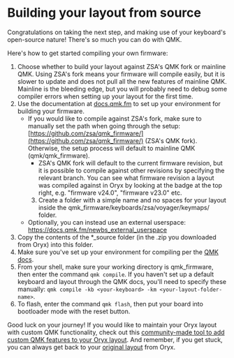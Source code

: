 # Building your layout from source

Congratulations on taking the next step, and making use of your keyboard's open-source nature! There's so much you can do with QMK. 

Here's how to get started compiling your own firmware:
1. Choose whether to build your layout against ZSA's QMK fork or mainline QMK. Using ZSA's fork means your firmware will compile easily, but it is slower to update and does not pull all the new features of mainline QMK. Mainline is the bleeding edge, but you will probably need to debug some compiler errors when setting up your layout for the first time.
2. Use the documentation at [docs.qmk.fm](https://docs.qmk.fm/) to set up your environment for building your firmware.
	- If you would like to compile against ZSA's fork,  make sure to manually set the path when going through the setup: [https://github.com/zsa/qmk_firmware/](https://github.com/zsa/qmk_firmware/) (ZSA's QMK fork). Otherwise, the setup process will default to mainline QMK (qmk/qmk_firmware).
		- ZSA's QMK fork will default to the current firmware revision, but it is possible to compile against other revisions by specifying the relevant branch. You can see what firmware revision a layout was compiled against in Oryx by looking at the badge at the top right, e.g. "firmware v24.0", "firmware v23.0" etc.
        3. Create a folder with a simple name and no spaces for your layout inside the qmk_firmware/keyboards/zsa/voyager/keymaps/ folder.
	- Optionally, you can instead use an external userspace: https://docs.qmk.fm/newbs_external_userspace
4. Copy the contents of the \*\_source folder (in the .zip you downloaded from Oryx) into this folder.
5. Make sure you've set up your environment for compiling per the [QMK docs](https://docs.qmk.fm/#/newbs_getting_started?id=set-up-your-environment).
6. From your shell, make sure your working directory is qmk_firmware, then enter the command `qmk compile`. If you haven't set up a default keyboard and layout through the QMK docs, you'll need to specify these manually: `qmk compile -kb <your-keyboard> -km <your-layout-folder-name>`. 
7. To flash, enter the command `qmk flash`, then put your board into bootloader mode with the reset button. 

Good luck on your journey! If you would like to maintain your Oryx layout with custom QMK functionality, check out this [community-made tool to add custom QMK features to your Oryx layout](https://blog.zsa.io/oryx-custom-qmk-features/). And remember, if you get stuck, you can always get back to your [original layout](https://configure.zsa.io/voyager/layouts/nA3xx/PB7gzl/0) from Oryx.
